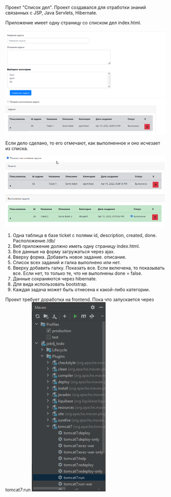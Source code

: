Проект "Список дел".
Проект создавался для отработки знаний связанных с JSP, Java Servlets, Hibernate.

Приложение имеет одну страницу со списком дел index.html.

![img.png](img.png)

Если дело сделано, то его отмечают, как выполненное и оно исчезает из списка.

![img_1.png](img_1.png)

1. Oдна таблица в базе ticket с полями id, description, created, done. Расположение /db/
2. Веб приложение должно иметь одну страницу index.html.
3. Все данные на форму загружаться через ajax.
4. Вверху форма. Добавить новое задание. описание.
5. Список всех заданий и галка выполнено или нет.
6. Вверху добавить галку. Показать все. Если включена, то показывать все. Если нет, то только те, что не выполнены done = false.
7. Данные сохраняются через hibernate.
8. Для вида использовать bootstrap.
9. Каждая задача может быть отнесена к какой-либо категории.

Проект требует доработки на frontend.
Пока что запускается через tomcat7:run
![img_2.png](img_2.png)
